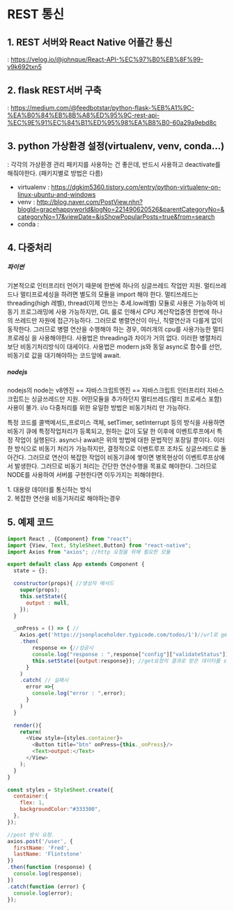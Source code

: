# REST 통신

## 1. REST 서버와 React Native 어플간 통신
: https://velog.io/@johnque/React-API-%EC%97%B0%EB%8F%99-v9k692txn5

## 2. flask REST서버 구축
: https://medium.com/@feedbotstar/python-flask-%EB%A1%9C-%EA%B0%84%EB%8B%A8%ED%95%9C-rest-api-%EC%9E%91%EC%84%B1%ED%95%98%EA%B8%B0-60a29a9ebd8c

## 3. python 가상환경 설정(virtualenv, venv, conda...) 
: 각각의 가상환경 관리 패키지를 사용하는 건 좋은데, 반드시 사용하고 deactivate를 해줘야한다.
(패키지별로 방법은 다름)
- virtualenv : https://dgkim5360.tistory.com/entry/python-virtualenv-on-linux-ubuntu-and-windows
- venv : http://blog.naver.com/PostView.nhn?blogId=gracehappyworld&logNo=221490620526&parentCategoryNo=&categoryNo=17&viewDate=&isShowPopularPosts=true&from=search
- conda : 

## 4. 다중처리

##### 파이썬
<p>
	기본적으로 인터프리터 언어기 때문에 한번에 하나의 싱글쓰레드 작업만 지원. 멀티쓰레드나 멀티프로세싱을 하려면 별도의 모듈을 import 해야 한다. 멀티쓰레드는 threading(high 레벨), thread(이제 안쓰는 추세.low레벨) 모듈로 사용은 가능하여 비동기 프로그래밍에 사용 가능하지만, GIL 룰로 인해서 CPU 계산작업중엔 한번에 하나의 쓰레드만 자원에 접근가능하다. 그러므로 병렬연산이 아닌, 직렬연산과 다를게 없이 동작한다. 그러므로 병렬 연산을 수행해야 하는 경우, 여러개의 cpu를 사용가능한 멀티 프로레싱 을 사용해야한다. 사용법은 threading과 차이가 거의 없다. 이러한 병렬처리보단 비동기처리방식이 대세이다. 사용법은 modern js와 동일 async로 함수를 선언, 비동기로 값을 대기해야하는 코드앞에 await.
</p>


##### nodejs
<p>
	nodejs의 node는 v8엔진 == 자바스크립트엔진 == 자바스크립트 인터프리터 자바스크립트는 싱글쓰레드만 지원. 어떤모듈을 추가하던지 멀티쓰레드(멀티 프로세스 포함) 사용이 불가. i/o 다중처리를 위한 유일한 방법은 비동기처리 만 가능하다.
</p>
<p>
	특정 코드를 콜백메서드,프로미스 객체, setTimer, setInterrupt 등의 방식을 사용하면 비동기 큐에 특정작업처리가 등록되고, 원하는 값이 도달 한 이후에 이벤트루프에서 특정 작업이 실행된다. async나 await은 위의 방법에 대한 문법적인 포장일 뿐이다. 이러한 방식으로 비동기 처리가 가능하지만, 결정적으로 이벤트루프 조차도 싱글쓰레드로 돌아간다. 그러므로 연산이 복잡한 작업이 비동기큐에 쌓이면 병목현상이 이벤트루프상에서 발생한다. 그러므로 비동기 처리는 간단한 연산수행을 목표로 해야한다. 그러므로 NODE를 사용하여 서버를 구현한다면 이두가지는 피해야한다.
</p>
	1. 대용량 데이터를 통신하는 방식<br/>
	2. 복잡한 연산을 비동기처리로 해야하는경우


## 5. 예제 코드
```javascript
import React , {Component} from "react";
import {View, Text, StyleSheet,Button} from "react-native";
import Axios from "axios"; //http 요청을 위해 필요한 모듈

export default class App extends Component {
  state = {};

  constructor(props){ //생성자 메서드
    super(props);
    this.setState({
      output : null,
    });
  }
```

```javascript
  _onPress = () => { //
    Axios.get('https://jsonplaceholder.typicode.com/todos/1')//url로 get방식으로 요청
    .then(
        response => {//성공시
        console.log("response : ",response["config"]["validateStatus"]);
        this.setState({output:response}); //get요청의 결과로 받은 데이터를 state에 저장.
      }
    )
    .catch( // 실패시
      error =>{
        console.log("error : ",error);
      }
    )
  }
```

```javascript
  render(){
    return(
      <View style={styles.container}>
        <Button title="btn" onPress={this._onPress}/>
        <Text>output:</Text>
      </View>
    );
  }
}

const styles = StyleSheet.create({
  container:{
    flex: 1,
    backgroundColor:"#333300",
  },
});
```

```javascript
//post 방식 요청.
axios.post('/user', {
  firstName: 'Fred',
  lastName: 'Flintstone'
})
.then(function (response) {
  console.log(response);
})
.catch(function (error) {
  console.log(error);
});
```
